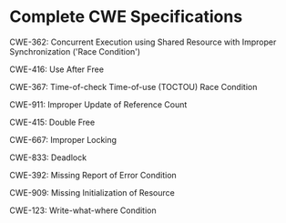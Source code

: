 

# Complete CWE Specifications

CWE-362: Concurrent Execution using Shared Resource with Improper Synchronization ('Race Condition')

CWE-416: Use After Free

CWE-367: Time-of-check Time-of-use (TOCTOU) Race Condition

CWE-911: Improper Update of Reference Count

CWE-415: Double Free

CWE-667: Improper Locking

CWE-833: Deadlock

CWE-392: Missing Report of Error Condition

CWE-909: Missing Initialization of Resource

CWE-123: Write-what-where Condition